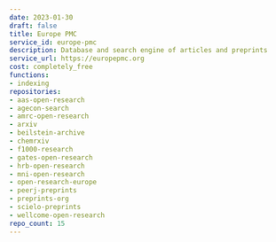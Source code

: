 ```yaml
---
date: 2023-01-30
draft: false
title: Europe PMC
service_id: europe-pmc
description: Database and search engine of articles and preprints
service_url: https://europepmc.org
cost: completely_free
functions:
- indexing
repositories:
- aas-open-research
- agecon-search
- amrc-open-research
- arxiv
- beilstein-archive
- chemrxiv
- f1000-research
- gates-open-research
- hrb-open-research
- mni-open-research
- open-research-europe
- peerj-preprints
- preprints-org
- scielo-preprints
- wellcome-open-research
repo_count: 15
---
```



